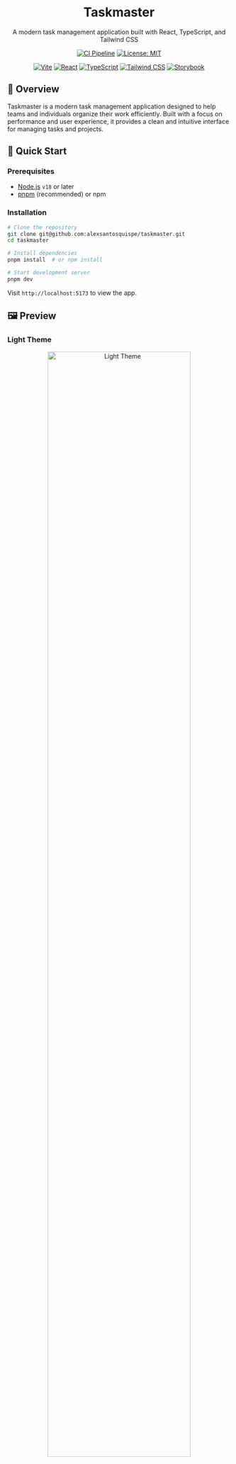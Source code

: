 <div align="center">
  <h1>Taskmaster</h1>
  <p align="center">
    A modern task management application built with React, TypeScript, and Tailwind CSS
  </p>

[![CI Pipeline](https://github.com/alexsantosquispe/taskmaster/actions/workflows/github_ci.yml/badge.svg?branch=main)](https://github.com/alexsantosquispe/taskmaster/actions/workflows/github_ci.yml)
[![License: MIT](https://img.shields.io/badge/License-MIT-yellow.svg)](https://opensource.org/licenses/MIT)

[![Vite](https://img.shields.io/badge/Vite-646CFF?style=for-the-badge&logo=vite&logoColor=white)](https://vitejs.dev/)
[![React](https://img.shields.io/badge/React-20232A?style=for-the-badge&logo=react&logoColor=61DAFB)](https://react.dev/)
[![TypeScript](https://img.shields.io/badge/TypeScript-3178C6?style=for-the-badge&logo=typescript&logoColor=white)](https://www.typescriptlang.org/)
[![Tailwind CSS](https://img.shields.io/badge/TailwindCSS-06B6D4?style=for-the-badge&logo=tailwindcss&logoColor=white)](https://tailwindcss.com/)
[![Storybook](https://img.shields.io/badge/Storybook-FF4785?style=for-the-badge&logo=storybook&logoColor=white)](https://storybook.js.org/)
</div>

## 📌 Overview

Taskmaster is a modern task management application designed to help teams and individuals organize their work efficiently. Built with a focus on performance and user experience, it provides a clean and intuitive interface for managing tasks and projects.

## 🚀 Quick Start

### Prerequisites
- [Node.js](https://nodejs.org/) `v18` or later
- [pnpm](https://pnpm.io/) (recommended) or npm

### Installation

```bash
# Clone the repository
git clone git@github.com:alexsantosquispe/taskmaster.git
cd taskmaster

# Install dependencies
pnpm install  # or npm install

# Start development server
pnpm dev
```

Visit `http://localhost:5173` to view the app.

## 🖼️ Preview

### Light Theme
<div align="center">
  <img src="./screenshots/light.webp" alt="Light Theme" width="80%"/>
</div>

### Dark Theme
<div align="center">
  <img src="./screenshots/dark.webp" alt="Dark Theme" width="80%"/>
</div>

## 🚀 Features

- 📝 Create and manage tasks and projects
- 👥 Multi-user support
- 🌓 Light and dark mode
- 📱 Responsive design
- 🧪 Component testing with Jest and React Testing Library
- 📖 Component documentation with Storybook
- 🚀 Fast development with Vite
- 🎨 Modern UI with Tailwind CSS
- 🔍 Type-safe with TypeScript

## 🏗️ Architecture

The application follows a modern React architecture with a focus on component composition and separation of concerns:

```
src/
├── components/           # Reusable UI components
│   ├── atoms/           # Atomic design atoms (basic building blocks)
│   └── molecules/       # Composed components from atoms
├── config/              # Application configuration
├── contexts/            # React context providers
├── hooks/               # Custom React hooks
├── icons/               # SVG icons and icon components
├── models/              # TypeScript interfaces and types
├── pages/               # Page components (routes)
│   ├── Dashboard/       # Main dashboard view
│   ├── Tasks/           # Tasks management
│   ├── Projects/        # Projects management
│   ├── Reports/         # Analytics and reporting
│   └── Detail/          # Detailed view components
├── services/            # API and service layer
└── utils/               # Utility functions and helpers
    └── mocks/           # Mock data for development
```

### Key Architectural Decisions

1. **Component Architecture**:
   - Atomic Design methodology for component organization
   - Reusable, composable UI components
   - Container/Presentational component pattern

2. **State Management**:
   - React Context API for global state
   - Local component state for UI-specific state

3. **Styling**:
   - Utility-first CSS with Tailwind CSS
   - Component-scoped styles

4. **Type Safety**:
   - Full TypeScript support
   - Strict type checking enabled

## 📦 Tech Stack

- **Frontend Framework**: React 18
- **Language**: TypeScript
- **Build Tool**: Vite
- **Styling**: Tailwind CSS
- **Testing**: Jest, React Testing Library
- **Linting**: ESLint
- **Formatting**: Prettier
- **Version Control**: Git


## 🚀 Development

### Available Scripts

- `dev` - Start development server
- `build` - Build for production
- `preview` - Preview production build
- `test` - Run tests
- `test:coverage` - Run tests with coverage
- `test:update` - Update test snapshots
- `lint` - Run linter
- `format` - Format code with Prettier
- `storybook` - Start Storybook
- `build-storybook` - Build Storybook

### Running the App

1. Start the development server:
   ```bash
   pnpm dev
   ```
   The app will be available at `http://localhost:5173`

2. (Optional) Run Storybook to view components in isolation:
   ```bash
   pnpm storybook
   ```
   Storybook will be available at `http://localhost:6006`

## 🧪 Testing

We use Jest and React Testing Library for testing our components and utilities. To run the tests, use the following commands:

```bash
# Run all tests
pnpm test

# Run tests with coverage
pnpm test:coverage

# Update test snapshots
pnpm test:update

# Run tests in watch mode
pnpm test:watch
```

## 🧹 Linting and Formatting

This project uses ESLint for code linting and Prettier for code formatting. We recommend setting up your editor to automatically format and fix linting issues on save.

## 🛠 Development Practices

### Code Quality

- **TypeScript**: Strict mode enabled for type safety
- **ESLint**: Custom configuration following best practices
- **Prettier**: Consistent code formatting
- **Husky**: Git hooks for pre-commit and pre-push
  - Pre-commit: Runs linting and type checking
  - Pre-push: Runs tests to ensure code quality

### Git Workflow

1. **Branch Naming**: `feature/feature-name`, `bugfix/description`, `hotfix/description`
2. **Commit Messages**: Follow [Conventional Commits](https://www.conventionalcommits.org/)
3. **Pull Requests**:
   - Link to related issues
   - Include screenshots for UI changes
   - Request code reviews
   - Ensure all tests pass

### Code Review Guidelines
- Follow SOLID principles
- Keep components small and focused
- Write meaningful commit messages
- Add appropriate test coverage
- Document complex logic

## 🚀 CI/CD Pipeline

### GitHub Actions

The project includes GitHub Actions workflows for continuous integration:

1. **CI Pipeline** ([.github/workflows/github_ci.yml](https://github.com/alexsantosquispe/taskmaster/actions/workflows/github_ci.yml))
   - Runs on every push and pull request
   - Checks code formatting with Prettier
   - Runs ESLint for code quality
   - Executes unit tests with Jest
   - Generates test coverage reports
   - Builds the application

2. **Deployment**
   - Automatic deployment to production on merge to `main`
   - Preview deployments for pull requests

### Local Development

#### Pre-commit Hooks
Husky is configured to run the following on `git commit`:
- Linting with ESLint
- Type checking with TypeScript
- Formatting with Prettier

#### Pre-push Hooks
Before pushing to remote:
- Runs the full test suite
- Ensures all tests pass
- Verifies build process

```bash
# Run linter
pnpm lint

# Fix linting issues
pnpm lint:fix

# Format code
pnpm format
```

---
